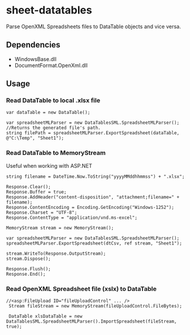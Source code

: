 # sheet-datatables
Parse OpenXML Spreadsheets files to DataTable objects and vice versa.

## Dependencies
* WindowsBase.dll
* DocumentFormat.OpenXml.dll

## Usage
### Read DataTable to local .xlsx file
```
var dataTable = new DataTable();

var spreadsheetMLParser = new DataTablesSML.SpreadsheetMLParser();
//Returns the generated file's path.
string filePath = spreadsheetMLParser.ExportSpreadsheet(dataTable, @"C:\Temp", "Sheet1");
```

### Read DataTable to MemoryStream
Useful when working with ASP.NET

```
string filename = DateTime.Now.ToString("yyyyMMddhhmmss") + ".xlsx";

Response.Clear();
Response.Buffer = true;
Response.AddHeader("content-disposition", "attachment;filename=" + filename);
Response.ContentEncoding = Encoding.GetEncoding("Windows-1252");
Response.Charset = "UTF-8";
Response.ContentType = "application/vnd.ms-excel";

MemoryStream stream = new MemoryStream();

var spreadsheetMLParser = new DataTablesSML.SpreadsheetMLParser();
spreadsheetMLParser.ExportSpreadsheet(dtCsv, ref stream, "Sheet1");

stream.WriteTo(Response.OutputStream);
stream.Dispose();

Response.Flush();
Response.End();
```

### Read OpenXML Spreadsheet file (xslx) to DataTable

```
//<asp:FileUpload ID="fileUploadControl" ... />
 Stream fileStream = new MemoryStream(fileUploadControl.FileBytes);
 
 DataTable xlsDataTable = new DataTablesSML.SpreadsheetMLParser().ImportSpreadsheet(fileStream, true);
```
